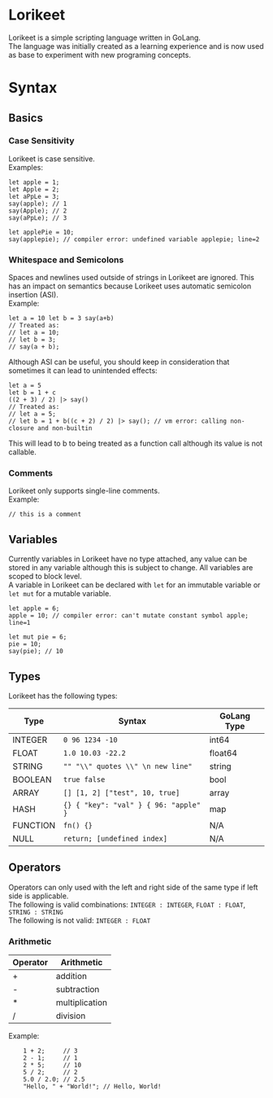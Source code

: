 # Lorikeet

Lorikeet is a simple scripting language written in GoLang. \
The language was initially created as a learning experience and is now
used as base to experiment with new programing concepts.

# Syntax

## Basics

### Case Sensitivity

Lorikeet is case sensitive. \
Examples:

```
let apple = 1;
let Apple = 2;
let aPpLe = 3;
say(apple); // 1
say(Apple); // 2
say(aPpLe); // 3
```

```
let applePie = 10;
say(applepie); // compiler error: undefined variable applepie; line=2
```

### Whitespace and Semicolons
Spaces and newlines used outside of strings in Lorikeet are ignored.
This has an impact on semantics because Lorikeet uses automatic
semicolon insertion (ASI). \
Example:

```
let a = 10 let b = 3 say(a+b)
// Treated as:
// let a = 10;
// let b = 3;
// say(a + b);
```

Although ASI can be useful, you should keep in consideration that
sometimes it can lead to unintended effects:

```
let a = 5
let b = 1 + c
((2 + 3) / 2) |> say()
// Treated as:
// let a = 5;
// let b = 1 + b((c + 2) / 2) |> say(); // vm error: calling non-closure and non-builtin
```

This will lead to b to being treated as a function call although its value is not
callable.

### Comments

Lorikeet only supports single-line comments.\
Example:

```
// this is a comment
```

## Variables

Currently variables in Lorikeet have no type attached, any value can be
stored in any variable although this is subject to change. All variables
are scoped to block level. \
A variable in Lorikeet can be declared with `let` for an immutable variable
or `let mut` for a mutable variable.
```
let apple = 6;
apple = 10; // compiler error: can't mutate constant symbol apple; line=1

let mut pie = 6;
pie = 10;
say(pie); // 10
```

## Types

Lorikeet has the following types:

| Type     | Syntax                                | GoLang Type |
|----------|---------------------------------------|-------------|
| INTEGER  | `0 96 1234 -10`                       | int64       |
| FLOAT    | `1.0 10.03 -22.2`                     | float64     |
| STRING   | `"" "\\" quotes \\" \n new line"`     | string      |
| BOOLEAN  | `true false`                          | bool        |
| ARRAY    | `[] [1, 2] ["test", 10, true]`        | array       |
| HASH     | `{} { "key": "val" } { 96: "apple" }` | map         |
| FUNCTION | `fn() {}`                             | N/A         |
| NULL     | `return; [undefined index]`           | N/A         |

## Operators

Operators can only used with the left and right side of the same type if left side is applicable. \
The following is valid combinations: `INTEGER : INTEGER`, `FLOAT : FLOAT`, `STRING : STRING` \
The following is not valid: `INTEGER : FLOAT`

### Arithmetic

| Operator | Arithmetic     |
|----------|----------------|
| +        | addition       |
| -        | subtraction    |
| *        | multiplication |
| /        | division       |

Example:
```
    1 + 2;     // 3
    2 - 1;     // 1
    2 * 5;     // 10
    5 / 2;     // 2
    5.0 / 2.0; // 2.5
    "Hello, " + "World!"; // Hello, World! 
```


